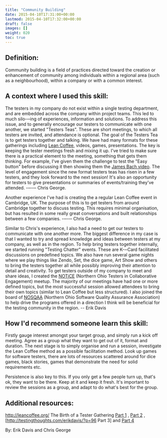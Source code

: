 ```yaml
---
title: "Community Building"
date: 2015-04-10T17:31:00+00:00
lastmod: 2015-04-10T17:32:00+00:00
draft: false
images: []
weight: 020
toc: true
---
```


## Definition:

Community building is a field of practices directed toward the creation or enhancement of community among individuals within a regional area (such as a neighbourhood), within a company or with a common interest.

## A context where I used this skill:

The testers in my company do not exist within a single testing department, and are embedded across the company within project teams.
This led to much silo-‐‑ing of experiences, information and solutions.
To address this issue, and to generally encourage our testers to communicate with one another, we started "Testers Teas".
These are short meetings, to which all testers are invited, and attendance is optional.
The goal of the Testers Tea is to get testers together and talking.
We have had many formats for these gatherings including [Lean Coffee](http://leancoffee.org/), videos, games, presentations.
The key is keeping the tester meetings fresh and mixing it up.
I've tried to make sure there is a practical element to the meeting, something that gets them thinking.
For example, I've given them the challenge to test the "Easy button" before discussing it then showing them the [James Bach video](https://www.youtube.com/watch?v=Vy0I2SB5OLo).
The level of engagement since the new format testers teas has risen in a few testers, and they look forward to the next session! It's also an opportunity for testers to give presentations or summaries of events/training they've attended.
-‐‑-‐‑ Chris George.

Another experience I've had is creating the a regular Lean Coffee event in Cambridge, UK.
The purpose of this is to get testers from around Cambridge together to discuss testing.
This requires minimal organisation, but has resulted in some really great conversations and built relationships between a few companies.
-‐‑-‐‑ Chris George.

Similar to Chris's experience, I also had a need to get our testers to communicate with one another more.
The biggest difference in my case is that I wanted to try and spread knowledge and ideas between testers at my company, as well as in the region.
To help bring testers together internally, we started running "Testing Chatter" events.
These are K-‐‑Card facilitated discussions on predefined topics.
We also have run several game nights where we play things like Zendo, Set, the dice game, Art Show and others to bring the testers together all while possibly improving their attention to detail and creativity.
To get testers outside of my company to meet and share ideas, I created the [NOTiCE](http://www.meetup.com/notice/) (Northern Ohio Testers in Collaborative Engagement) meetup.
The majority of our meetings have had one or more defined topics, but the most successful session allowed attendees to bring their own topics (similar to Lean Coffee but less structured).
I also joined the board of [NOSQAA](http://nosqaa.org/) (Northern Ohio Software Quality Assurance Association) to help drive the programs offered in a direction I think will be beneficial for the testing community in the region.
\-- Erik Davis

## How I'd recommend someone learn this skill:

Firstly gauge interest amongst your target group, and simply run a kick off meeting.
Agree as a group what they want to get out of it, format and duration.
The next stage is to simply organise and run a session, investigate the Lean Coffee method as a possible facilitation method.
Look up games for software testers, there are lots of resources scattered around for dice games, black stories, games that demonstrate the need for solid requirements etc.

Persistence is also key to this.
If you only get a few people turn up, that's ok, they want to be there.
Keep at it and keep it fresh.
It's important to review the sessions as a group, and adapt to do what's best for the group.

## Additional resources:

<http://leancoffee.org/>
The Birth of a Tester Gathering [Part 1](http://testingthoughts.com/erikdavis/?p=61) , [Part 2](http://testingthoughts.com/erikdavis/?p=80) , \[<http://testingthoughts.com/erikdavis/?p=96> Part 3\] and [Part 4](http://testingthoughts.com/erikdavis/?p=113)


By: Erik Davis and Chris George

